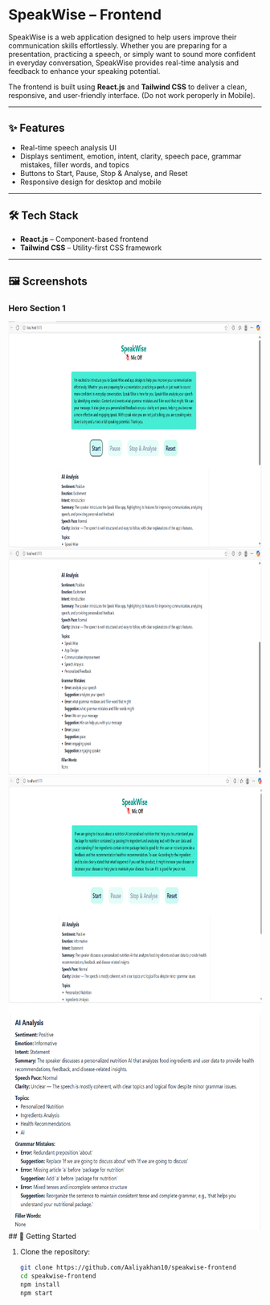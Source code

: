 # SpeakWise – Frontend

SpeakWise is a web application designed to help users improve their communication skills effortlessly. Whether you are preparing for a presentation, practicing a speech, or simply want to sound more confident in everyday conversation, SpeakWise provides real-time analysis and feedback to enhance your speaking potential.

The frontend is built using **React.js** and **Tailwind CSS** to deliver a clean, responsive, and user-friendly interface.
(Do not work peroperly in Mobile).

---

## ✨ Features

- Real-time speech analysis UI
- Displays sentiment, emotion, intent, clarity, speech pace, grammar mistakes, filler words, and topics
- Buttons to Start, Pause, Stop & Analyse, and Reset
- Responsive design for desktop and mobile

---

## 🛠️ Tech Stack

- **React.js** – Component-based frontend  
- **Tailwind CSS** – Utility-first CSS framework  

---
## 🖼️ Screenshots

### Hero Section 1  

<img src="./screenshots/img1.png" alt="Description" width="800" height="450" />
<img src="./screenshots/img2.png" alt="Description" width="800" height="450" />
<img src="./screenshots/img3.png" alt="Description" width="800" height="450" />
<img src="./screenshots/img4.png" alt="Description" width="800" height="450" />
## 🚀 Getting Started

1. Clone the repository:
   ```bash
   git clone https://github.com/Aaliyakhan10/speakwise-frontend
   cd speakwise-frontend
   npm install
   npm start
